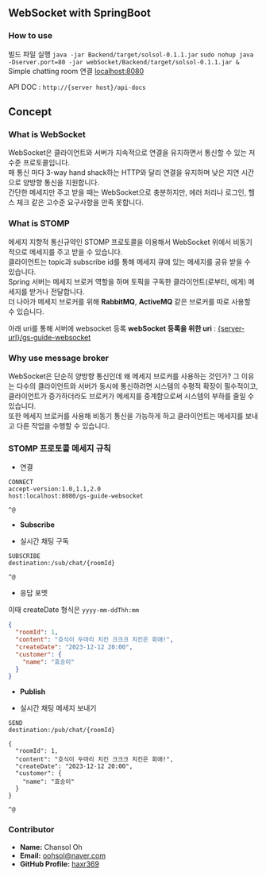 ## WebSocket with SpringBoot

### How to use

빌드 파일 실행
`java -jar Backend/target/solsol-0.1.1.jar`
`sudo nohup java -Dserver.port=80 -jar webSocket/Backend/target/solsol-0.1.1.jar &`
Simple chatting room 연결 [localhost:8080](http://localhost:8080) 


API DOC : `http://{server host}/api-docs`

## Concept

### What is WebSocket

WebSocket은 클라이언트와 서버가 지속적으로 연결을 유지하면서 통신할 수 있는 저수준 프로토콜입니다. <br/>
매 통신 마다 3-way hand shack하는 HTTP와 달리 연결을 유지하며 낮은 지연 시간으로 양방향 통신을 지원합니다. <br/>
간단한 메세지만 주고 받을 때는 WebSocket으로 충분하지만, 에러 처리나 로그인, 헬스 체크 같은 고수준 요구사항을 만족 못합니다.

### What is STOMP

메세지 지향적 통신규약인 STOMP 프로토콜을 이용해서 WebSocket 위에서 비동기적으로 메세지를 주고 받을 수 있습니다. <br/>
클라이언트는 topic과 subscribe id를 통해 메세지 큐에 있는 메세지를 공유 받을 수 있습니다. <br/>
Spring 서버는 메세지 브로커 역할을 하며 토픽을 구독한 클라이언트(로부터, 에게) 메세지를 받거나 전달합니다. <br/>
더 나아가 메세지 브로커를 위해 **RabbitMQ**, **ActiveMQ** 같은 브로커를 따로 사용할 수 있습니다.

아래 uri를 통해 서버에 websocket 등록
**webSocket 등록을 위한 uri** : [{server-url}/gs-guide-websocket](/gs-guide-websocket)

### Why use message broker

WebSocket은 단순히 양방향 통신인데 왜 메세지 브로커를 사용하는 것인가?
그 이유는 다수의 클라이언트와 서버가 동시에 통신하려면 시스템의 수평적 확장이 필수적이고, 클라이언트가 증가하더라도 브로커가 메세지를 중계함으로써 시스템의 부하를 줄일 수 있습니다. <br/>
또한 메세지 브로커를 사용해 비동기 통신을 가능하게 하고 클라이언트는 메세지를 보내고 다른 작업을 수행할 수 있습니다.  

### STOMP 프로토콜 메세지 규칙

- 연결
```
CONNECT
accept-version:1.0,1.1,2.0
host:localhost:8080/gs-guide-websocket

^@
```

- **Subscribe**

- 실시간 채팅 구독
```
SUBSCRIBE
destination:/sub/chat/{roomId}

^@
```

- 응답 포멧

이때 createDate 형식은 `yyyy-mm-ddThh:mm` 
```json
{
  "roomId": 1,
  "content": "호식이 두마리 치킨 크크크 치킨은 회애!",
  "createDate": "2023-12-12 20:00",
  "customer": {
    "name": "효승이"
  }
}
```

- **Publish**

- 실시간 채팅 메세지 보내기
```
SEND
destination:/pub/chat/{roomId}

{
  "roomId": 1,
  "content": "호식이 두마리 치킨 크크크 치킨은 회애!",
  "createDate": "2023-12-12 20:00",
  "customer": {
    "name": "효승이"
  }
}

^@
```

### Contributor

- **Name:** Chansol Oh
- **Email:** [oohsol@naver.com](mailto:oohsol@naver.com)
- **GitHub Profile:** [haxr369](https://github.com/haxr369?tab=followers)